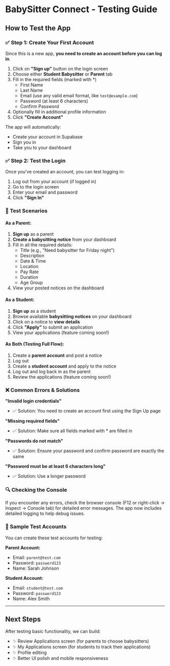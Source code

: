 # BabySitter Connect - Testing Guide

## How to Test the App

### ✅ Step 1: Create Your First Account

Since this is a new app, **you need to create an account before you can log in**.

1. Click on **"Sign up"** button on the login screen
2. Choose either **Student Babysitter** or **Parent** tab
3. Fill in the required fields (marked with *)
   - First Name
   - Last Name
   - Email (use any valid email format, like `test@example.com`)
   - Password (at least 6 characters)
   - Confirm Password
4. Optionally fill in additional profile information
5. Click **"Create Account"**

The app will automatically:
- Create your account in Supabase
- Sign you in
- Take you to your dashboard

### ✅ Step 2: Test the Login

Once you've created an account, you can test logging in:

1. Log out from your account (if logged in)
2. Go to the login screen
3. Enter your email and password
4. Click **"Sign In"**

### 🧪 Test Scenarios

#### As a Parent:
1. **Sign up** as a parent
2. **Create a babysitting notice** from your dashboard
3. Fill in all the required details:
   - Title (e.g., "Need babysitter for Friday night")
   - Description
   - Date & Time
   - Location
   - Pay Rate
   - Duration
   - Age Group
4. View your posted notices on the dashboard

#### As a Student:
1. **Sign up** as a student
2. Browse available **babysitting notices** on your dashboard
3. Click on a notice to **view details**
4. Click **"Apply"** to submit an application
5. View your applications (feature coming soon!)

#### As Both (Testing Full Flow):
1. Create a **parent account** and post a notice
2. Log out
3. Create a **student account** and apply to the notice
4. Log out and log back in as the parent
5. Review the applications (feature coming soon!)

### ❌ Common Errors & Solutions

**"Invalid login credentials"**
- ✅ Solution: You need to create an account first using the Sign Up page

**"Missing required fields"**
- ✅ Solution: Make sure all fields marked with * are filled in

**"Passwords do not match"**
- ✅ Solution: Ensure your password and confirm password are exactly the same

**"Password must be at least 6 characters long"**
- ✅ Solution: Use a longer password

### 🔍 Checking the Console

If you encounter any errors, check the browser console (F12 or right-click → Inspect → Console tab) for detailed error messages. The app now includes detailed logging to help debug issues.

### 📝 Sample Test Accounts

You can create these test accounts for testing:

**Parent Account:**
- Email: `parent@test.com`
- Password: `password123`
- Name: Sarah Johnson

**Student Account:**
- Email: `student@test.com`
- Password: `password123`
- Name: Alex Smith

---

## Next Steps

After testing basic functionality, we can build:
- ✨ Review Applications screen (for parents to choose babysitters)
- ✨ My Applications screen (for students to track their applications)
- ✨ Profile editing
- ✨ Better UI polish and mobile responsiveness
